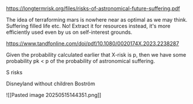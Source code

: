 https://longtermrisk.org/files/risks-of-astronomical-future-suffering.pdf



The idea of terraforming mars is nowhere near as optimal as we may think. Suffering filled life etc. No! Extract it for resources instead, it's more efficiently used even by us on self-interest grounds. 


https://www.tandfonline.com/doi/pdf/10.1080/0020174X.2023.2238287


Given the probability calculated earlier that X-risk is p, then we have some probability pk < p of the probability of astronomical suffering.





S risks

Disneyland without children Boström

![[Pasted image 20250515144351.png]]





